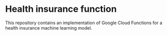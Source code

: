 # Health insurance function

This repository contains an implementation of Google Cloud Functions for a health insurance machine learning model.